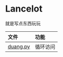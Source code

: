 # Lancelot
就是写点东西玩玩

文件 | 功能
:------------- | :-------------
[duang.py](https://github.com/nukc/Lancelot/blob/master/duang.py) | 循环访问

